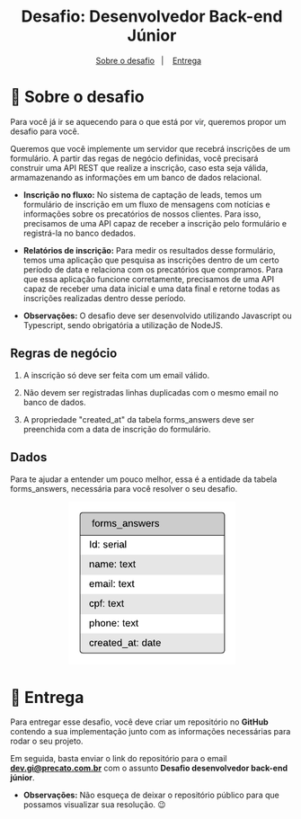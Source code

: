 <h1 align="center">Desafio: Desenvolvedor Back-end Júnior</h1>

<p align="center">

<p align="center">
  <a href="#rocket-sobre-o-desafio">Sobre o desafio</a>&nbsp;&nbsp;&nbsp;|&nbsp;&nbsp;&nbsp;
  <a href="#calendar-entrega">Entrega</a>&nbsp;&nbsp;&nbsp;
</p>

# :rocket: Sobre o desafio
Para você já ir se aquecendo para o que está por vir, queremos propor um desafio para você.

Queremos que você implemente um servidor que recebrá inscrições de um formulário. A partir das regas de negócio definidas, você precisará construir uma API REST que realize a inscrição, caso esta seja válida, armamazenando as informações em um banco de dados relacional.

- **Inscrição no fluxo:** No sistema de captação de leads, temos um formulário de inscrição em um fluxo de mensagens com notícias e informações sobre os precatórios de nossos clientes. Para isso, precisamos de uma API capaz de receber a inscrição pelo formulário e registrá-la no banco dedados.

- **Relatórios de inscrição:** Para medir os resultados desse formulário, temos uma aplicação que pesquisa as inscrições dentro de um certo período de data e relaciona com os precatórios que compramos. Para que essa aplicação funcione corretamente, precisamos de uma API capaz de receber uma data inicial e uma data final e retorne todas as inscrições realizadas dentro desse período.

- **Observações:** O desafio deve ser desenvolvido utilizando Javascript ou Typescript, sendo obrigatória a utilização de NodeJS.

## Regras de negócio
1. A inscrição só deve ser feita com um email válido.

2. Não devem ser registradas linhas duplicadas com o mesmo email no banco de dados.

3. A propriedade "created_at" da tabela forms_answers deve ser preenchida com a data de inscrição do formulário.

## Dados
Para te ajudar a entender um pouco melhor, essa é a entidade da tabela forms_answers, necessária para você resolver o seu desafio.

<p align="center">
  <img  src="./assets/forms_answers.png">
</p>

# :calendar: Entrega
Para entregar esse desafio, você deve criar um repositório no **GitHub** contendo a sua implementação junto com as informações necessárias para rodar o seu projeto.

Em seguida, basta enviar o link do repositório para o email **dev.gi@precato.com.br** com o assunto **Desafio desenvolvedor back-end júnior**.

- **Observações:** Não esqueça de deixar o repositório público para que possamos visualizar sua resolução. 😉